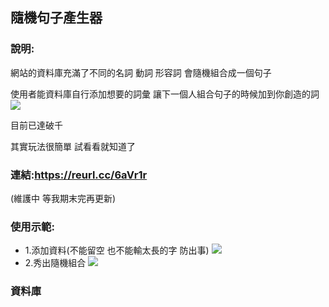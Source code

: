 ## 隨機句子產生器
### 說明:
網站的資料庫充滿了不同的名詞 動詞 形容詞
會隨機組合成一個句子

使用者能資料庫自行添加想要的詞彙
讓下一個人組合句子的時候加到你創造的詞
![](https://i.imgur.com/0oMXTQP.png)

目前已達破千

其實玩法很簡單 試看看就知道了

### 連結:https://reurl.cc/6aVr1r
(維護中 等我期末完再更新)


### 使用示範:
* 1.添加資料(不能留空 也不能輸太長的字 防出事)
![](https://i.imgur.com/NO6lZMc.png)
* 2.秀出隨機組合
![](https://i.imgur.com/MbaKgpW.png)

### 資料庫
